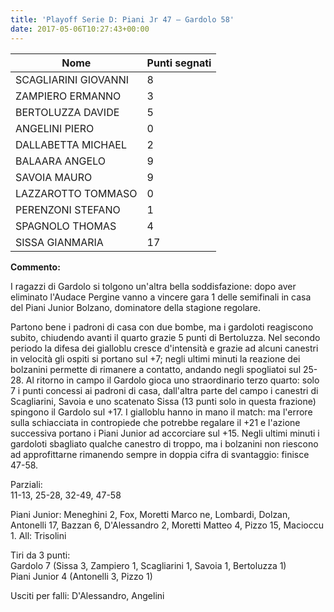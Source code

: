 ```yaml
---
title: 'Playoff Serie D: Piani Jr 47 – Gardolo 58'
date: 2017-05-06T10:27:43+00:00
---
```

| **Nome** | **Punti segnati** |
| -------- | ----------------- |
| SCAGLIARINI GIOVANNI | 8 |
| ZAMPIERO ERMANNO | 3 |
| BERTOLUZZA DAVIDE | 5 |
| ANGELINI PIERO | 0 |
| DALLABETTA MICHAEL | 2 |
| BALAARA ANGELO | 9 |
| SAVOIA MAURO | 9 |
| LAZZAROTTO TOMMASO | 0 |
| PERENZONI STEFANO | 1 |
| SPAGNOLO THOMAS | 4 |
| SISSA GIANMARIA | 17 |

**Commento:**

I ragazzi di Gardolo si tolgono un'altra bella soddisfazione: dopo aver eliminato l'Audace Pergine vanno a vincere gara 1 delle semifinali in casa del Piani Junior Bolzano, dominatore della stagione regolare.

Partono bene i padroni di casa con due bombe, ma i gardoloti reagiscono subito, chiudendo avanti il quarto grazie 5 punti di Bertoluzza. Nel secondo periodo la difesa dei gialloblu cresce d'intensità e grazie ad alcuni canestri in velocità gli ospiti si portano sul +7; negli ultimi minuti la reazione dei bolzanini permette di rimanere a contatto, andando negli spogliatoi sul 25-28. Al ritorno in campo il Gardolo gioca uno straordinario terzo quarto: solo 7 i punti concessi ai padroni di casa, dall'altra parte del campo i canestri di Scagliarini, Savoia e uno scatenato Sissa (13 punti solo in questa frazione) spingono il Gardolo sul +17. I gialloblu hanno in mano il match: ma l'errore sulla schiacciata in contropiede che potrebbe regalare il +21 e l'azione successiva portano i Piani Junior ad accorciare sul +15. Negli ultimi minuti i gardoloti sbagliato qualche canestro di troppo, ma i bolzanini non riescono ad approfittarne rimanendo sempre in doppia cifra di svantaggio: finisce 47-58.

Parziali:  
11-13, 25-28, 32-49, 47-58

Piani Junior: Meneghini 2, Fox, Moretti Marco ne, Lombardi, Dolzan, Antonelli 17, Bazzan 6, D'Alessandro 2, Moretti Matteo 4, Pizzo 15, Macioccu 1. All: Trisolini

Tiri da 3 punti:  
Gardolo 7 (Sissa 3, Zampiero 1, Scagliarini 1, Savoia 1, Bertoluzza 1)  
Piani Junior 4 (Antonelli 3, Pizzo 1)

Usciti per falli: D'Alessandro, Angelini
